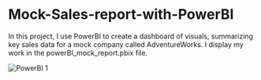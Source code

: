 # Mock-Sales-report-with-PowerBI
In this project, I use PowerBI to create a dashboard of visuals, summarizing key sales data for a mock company called AdventureWorks. I display my work in the powerBI_mock_report.pbix file. 


![PowerBI 1](https://github.com/user-attachments/assets/f906b520-aaf6-42d8-8f1b-87ae9348566e)
